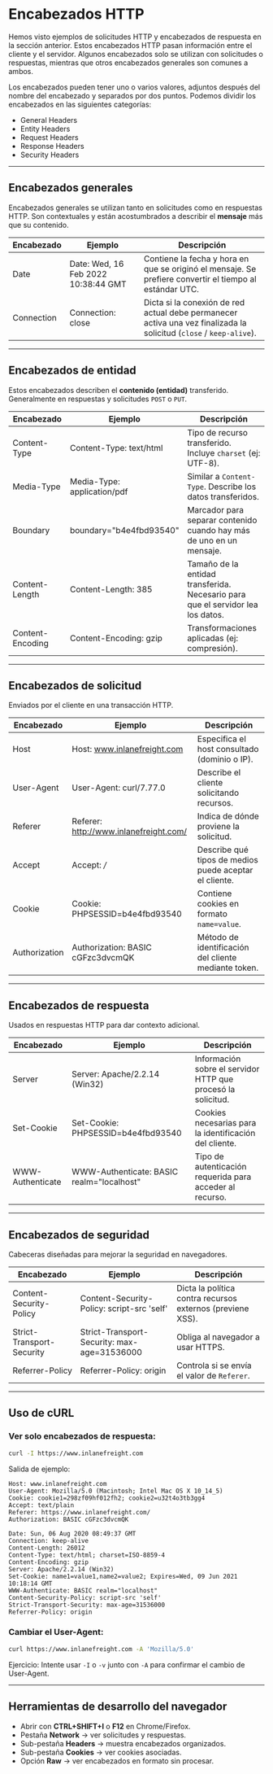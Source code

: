 # Encabezados HTTP

Hemos visto ejemplos de solicitudes HTTP y encabezados de respuesta en la sección anterior. Estos encabezados HTTP pasan información entre el cliente y el servidor. Algunos encabezados solo se utilizan con solicitudes o respuestas, mientras que otros encabezados generales son comunes a ambos.

Los encabezados pueden tener uno o varios valores, adjuntos después del nombre del encabezado y separados por dos puntos. Podemos dividir los encabezados en las siguientes categorías:

- General Headers
- Entity Headers
- Request Headers
- Response Headers
- Security Headers

---

## Encabezados generales

Encabezados generales se utilizan tanto en solicitudes como en respuestas HTTP. Son contextuales y están acostumbrados a describir el **mensaje** más que su contenido.

| Encabezado | Ejemplo | Descripción |
|------------|---------|-------------|
| Date | Date: Wed, 16 Feb 2022 10:38:44 GMT | Contiene la fecha y hora en que se originó el mensaje. Se prefiere convertir el tiempo al estándar UTC. |
| Connection | Connection: close | Dicta si la conexión de red actual debe permanecer activa una vez finalizada la solicitud (`close` / `keep-alive`). |

---

## Encabezados de entidad

Estos encabezados describen el **contenido (entidad)** transferido. Generalmente en respuestas y solicitudes `POST` o `PUT`.

| Encabezado | Ejemplo | Descripción |
|------------|---------|-------------|
| Content-Type | Content-Type: text/html | Tipo de recurso transferido. Incluye `charset` (ej: UTF-8). |
| Media-Type | Media-Type: application/pdf | Similar a `Content-Type`. Describe los datos transferidos. |
| Boundary | boundary="b4e4fbd93540" | Marcador para separar contenido cuando hay más de uno en un mensaje. |
| Content-Length | Content-Length: 385 | Tamaño de la entidad transferida. Necesario para que el servidor lea los datos. |
| Content-Encoding | Content-Encoding: gzip | Transformaciones aplicadas (ej: compresión). |

---

## Encabezados de solicitud

Enviados por el cliente en una transacción HTTP.

| Encabezado | Ejemplo | Descripción |
|------------|---------|-------------|
| Host | Host: www.inlanefreight.com | Especifica el host consultado (dominio o IP). |
| User-Agent | User-Agent: curl/7.77.0 | Describe el cliente solicitando recursos. |
| Referer | Referer: http://www.inlanefreight.com/ | Indica de dónde proviene la solicitud. |
| Accept | Accept: */* | Describe qué tipos de medios puede aceptar el cliente. |
| Cookie | Cookie: PHPSESSID=b4e4fbd93540 | Contiene cookies en formato `name=value`. |
| Authorization | Authorization: BASIC cGFzc3dvcmQK | Método de identificación del cliente mediante token. |

---

## Encabezados de respuesta

Usados en respuestas HTTP para dar contexto adicional.

| Encabezado | Ejemplo | Descripción |
|------------|---------|-------------|
| Server | Server: Apache/2.2.14 (Win32) | Información sobre el servidor HTTP que procesó la solicitud. |
| Set-Cookie | Set-Cookie: PHPSESSID=b4e4fbd93540 | Cookies necesarias para la identificación del cliente. |
| WWW-Authenticate | WWW-Authenticate: BASIC realm="localhost" | Tipo de autenticación requerida para acceder al recurso. |

---

## Encabezados de seguridad

Cabeceras diseñadas para mejorar la seguridad en navegadores.

| Encabezado | Ejemplo | Descripción |
|------------|---------|-------------|
| Content-Security-Policy | Content-Security-Policy: script-src 'self' | Dicta la política contra recursos externos (previene XSS). |
| Strict-Transport-Security | Strict-Transport-Security: max-age=31536000 | Obliga al navegador a usar HTTPS. |
| Referrer-Policy | Referrer-Policy: origin | Controla si se envía el valor de `Referer`. |

---

## Uso de cURL

### Ver solo encabezados de respuesta:
```bash
curl -I https://www.inlanefreight.com
```

Salida de ejemplo:
```
Host: www.inlanefreight.com
User-Agent: Mozilla/5.0 (Macintosh; Intel Mac OS X 10_14_5)
Cookie: cookie1=298zf09hf012fh2; cookie2=u32t4o3tb3gg4
Accept: text/plain
Referer: https://www.inlanefreight.com/
Authorization: BASIC cGFzc3dvcmQK

Date: Sun, 06 Aug 2020 08:49:37 GMT
Connection: keep-alive
Content-Length: 26012
Content-Type: text/html; charset=ISO-8859-4
Content-Encoding: gzip
Server: Apache/2.2.14 (Win32)
Set-Cookie: name1=value1,name2=value2; Expires=Wed, 09 Jun 2021 10:18:14 GMT
WWW-Authenticate: BASIC realm="localhost"
Content-Security-Policy: script-src 'self'
Strict-Transport-Security: max-age=31536000
Referrer-Policy: origin
```

### Cambiar el User-Agent:
```bash
curl https://www.inlanefreight.com -A 'Mozilla/5.0'
```

Ejercicio: Intente usar `-I` o `-v` junto con `-A` para confirmar el cambio de User-Agent.

---

## Herramientas de desarrollo del navegador

- Abrir con **CTRL+SHIFT+I** o **F12** en Chrome/Firefox.  
- Pestaña **Network** → ver solicitudes y respuestas.  
- Sub-pestaña **Headers** → muestra encabezados organizados.  
- Sub-pestaña **Cookies** → ver cookies asociadas.  
- Opción **Raw** → ver encabezados en formato sin procesar.

